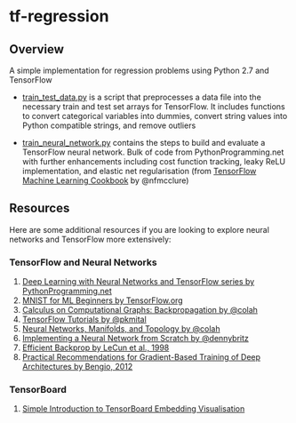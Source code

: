 # tf-regression
## Overview
A simple implementation for regression problems using Python 2.7 and TensorFlow

* [train_test_data.py](train_test_data.py) is a script that preprocesses a data file into the necessary train and test set arrays for TensorFlow. It includes functions to convert categorical variables into dummies, convert string values into Python compatible strings, and remove outliers

* [train_neural_network.py](train_neural_network.py) contains the steps to build and evaluate a TensorFlow neural network. Bulk of code from PythonProgramming.net with further enhancements including cost function tracking, leaky ReLU implementation, and elastic net regularisation (from [TensorFlow Machine Learning Cookbook](https://github.com/nfmcclure/tensorflow_cookbook) by @nfmcclure)

## Resources
Here are some additional resources if you are looking to explore neural networks and TensorFlow more extensively:

### TensorFlow and Neural Networks
1. [Deep Learning with Neural Networks and TensorFlow series by PythonProgramming.net](https://pythonprogramming.net/neural-networks-machine-learning-tutorial/)
2. [MNIST for ML Beginners by TensorFlow.org](https://www.tensorflow.org/get_started/mnist/beginners)
3. [Calculus on Computational Graphs: Backpropagation by @colah](http://colah.github.io/posts/2015-08-Backprop/) 
4. [TensorFlow Tutorials by @pkmital](https://github.com/pkmital/tensorflow_tutorials) 
5. [Neural Networks, Manifolds, and Topology by @colah](http://colah.github.io/posts/2014-03-NN-Manifolds-Topology/)
6. [Implementing a Neural Network from Scratch by @dennybritz](http://www.wildml.com/2015/09/implementing-a-neural-network-from-scratch/)
7. [Efficient Backprop by LeCun et al., 1998](http://yann.lecun.com/exdb/publis/pdf/lecun-98b.pdf) 
8. [Practical Recommendations for Gradient-Based Training of Deep Architectures by Bengio, 2012](https://arxiv.org/abs/1206.5533)

### TensorBoard
1. [Simple Introduction to TensorBoard Embedding Visualisation](http://www.pinchofintelligence.com/simple-introduction-to-tensorboard-embedding-visualisation/)

